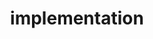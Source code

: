 ---
layout: posts_by_category
categories: implementation
title: implementation
permalink: /category/implementation
---